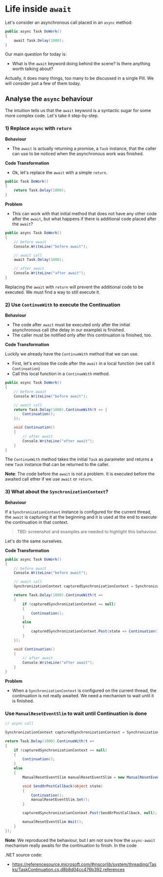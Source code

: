 # Life inside `await`

Let's consider an asynchronous call placed in an `async` method:

```csharp
public async Task DoWork()
{
	await Task.Delay(1000);
}
```

Our main question for today is:

- What is the `await` keyword doing behind the scene? Is there anything worth talking about?

Actually, it does many things, too many to be discussed in a single Pill. We will consider just a few of them today.

## Analyse the `async` behaviour

The intuition tells us that the `await` keyword is a syntactic sugar for some more complex code. Let's take it step-by-step.

### 1) Replace `async` with `return`

**Behaviour**

- The `await` is actually returning a promise, a `Task` instance, that the caller can use to be noticed when the asynchronous work was finished.

**Code Transformation**

- Ok, let's replace the `await` with a simple `return`.

```csharp
public Task DoWork()
{
	return Task.Delay(1000);
}
```

**Problem**

- This can work with that initial method that does not have any other code after the `await`, but what happens if there is additional code placed after the `await`?

```csharp
public async Task DoWork()
{
	// before await
    Console.WriteLine("before await");

    // await call
    await Task.Delay(1000);

    // after await
    Console.WriteLine("after await");
}
```

Replacing the `await` with `return` will prevent the additional code to be executed. We must find a way to still execute it.

### 2) Use `ContinueWith` to execute the Continuation

**Behaviour**

- The code after `await` must be executed only after the initial asynchronous call (the delay in our example) is finished.
- The caller must be notified only after this continuation is finished, too.

**Code Transformation**

Luckily we already have the `ContinueWith` method that we can use.

- First, let's enclose the code after the `await` in a local function (we call it `Continuation`)
- Call this local function in a `ContinueWith` method.

```csharp
public async Task DoWork()
{
	// before await
    Console.WriteLine("before await");

    // await call
    return Task.Delay(1000).ContinueWith(t => {
        Continuation();
    });

    void Continuation()
    {
        // after await
        Console.WriteLine("after await");
    }
}
```

The `ContinueWith` method takes the initial `Task` as parameter and returns a new `Task` instance that can be returned to the caller.

**Note**: The code before the `await` is not a problem. It is executed before the awaited call ether if we use `await` or `return`.

### 3) What about the `SynchronizationContext`?

**Behaviour**

If a `SynchronizationContext` instance is configured for the current thread, the `await` is capturing it at the beginning and it is used at the end to execute the continuation in that context.

> TBD: screenshot and examples are needed to highlight this behaviour.

Let's do the same ourselves.

**Code Transformation**

```csharp
public async Task DoWork()
{
	// before await
    Console.WriteLine("before await");

    // await call
    SynchronizationContext capturedSynchronizationContext = SynchronizationContext.Current;

    return Task.Delay(1000).ContinueWith(t =>
    {
        if (capturedSynchronizationContext == null)
        {
            Continuation();
        }
        else
        {
            capturedSynchronizationContext.Post(state => Continuation(), null);
        }
    });

    void Continuation()
    {
        // after await
        Console.WriteLine("after await");
    }
}
```

**Problem**

- When a `SynchronizationContext` is configured on the current thread, the continuation is not really awaited. We need a mechanism to wait until it is finished.

### Use `ManualResetEventSlim` to wait until Continuation is done

```csharp
// async call

SynchronizationContext capturedSynchronizationContext = SynchronizationContext.Current;

return Task.Delay(1000).ContinueWith(t =>
{
    if (capturedSynchronizationContext == null)
    {
        Continuation();
    }
    else
    {
        ManualResetEventSlim manualResetEventSlim = new ManualResetEventSlim(false);

        void SendOrPostCallback(object state)
        {
            Continuation();
            manualResetEventSlim.Set();
        }

        capturedSynchronizationContext.Post(SendOrPostCallback, null);

        manualResetEventSlim.Wait();
    }
});
```

**Note**: We reproduced the behaviour, but I am not sure how the `async-await` mechanism really awaits for the continuation to finish. In the code

.NET source code:

- https://referencesource.microsoft.com/#mscorlib/system/threading/Tasks/TaskContinuation.cs,d8b8d04cc476b392,references


